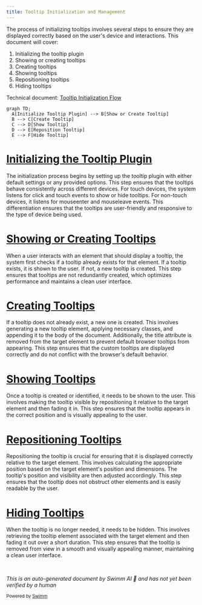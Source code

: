 ```yaml
---
title: Tooltip Initialization and Management
---
```

The process of initializing tooltips involves several steps to ensure they are displayed correctly based on the user's device and interactions. This document will cover:

1. Initializing the tooltip plugin
2. Showing or creating tooltips
3. Creating tooltips
4. Showing tooltips
5. Repositioning tooltips
6. Hiding tooltips

Technical document: <SwmLink doc-title="Tooltip Initialization Flow">[Tooltip Initialization Flow](/.swm/tooltip-initialization-flow.uu3wez4s.sw.md)</SwmLink>

```mermaid
graph TD;
  A[Initialize Tooltip Plugin] --> B[Show or Create Tooltip]
  B --> C[Create Tooltip]
  C --> D[Show Tooltip]
  D --> E[Reposition Tooltip]
  E --> F[Hide Tooltip]
```

# [Initializing the Tooltip Plugin](https://app.swimm.io/repos/Z2l0aHViJTNBJTNBQnJvYWRsZWFmQ29tbWVyY2UtZGVtby1uZXclM0ElM0FTd2ltbS1EZW1v/docs/uu3wez4s#initialization)

The initialization process begins by setting up the tooltip plugin with either default settings or any provided options. This step ensures that the tooltips behave consistently across different devices. For touch devices, the system listens for click and touch events to show or hide tooltips. For non-touch devices, it listens for mouseenter and mouseleave events. This differentiation ensures that the tooltips are user-friendly and responsive to the type of device being used.

# [Showing or Creating Tooltips](https://app.swimm.io/repos/Z2l0aHViJTNBJTNBQnJvYWRsZWFmQ29tbWVyY2UtZGVtby1uZXclM0ElM0FTd2ltbS1EZW1v/docs/uu3wez4s#showing-or-creating-tooltip)

When a user interacts with an element that should display a tooltip, the system first checks if a tooltip already exists for that element. If a tooltip exists, it is shown to the user. If not, a new tooltip is created. This step ensures that tooltips are not redundantly created, which optimizes performance and maintains a clean user interface.

# [Creating Tooltips](https://app.swimm.io/repos/Z2l0aHViJTNBJTNBQnJvYWRsZWFmQ29tbWVyY2UtZGVtby1uZXclM0ElM0FTd2ltbS1EZW1v/docs/uu3wez4s#creating-tooltip)

If a tooltip does not already exist, a new one is created. This involves generating a new tooltip element, applying necessary classes, and appending it to the body of the document. Additionally, the title attribute is removed from the target element to prevent default browser tooltips from appearing. This step ensures that the custom tooltips are displayed correctly and do not conflict with the browser's default behavior.

# [Showing Tooltips](https://app.swimm.io/repos/Z2l0aHViJTNBJTNBQnJvYWRsZWFmQ29tbWVyY2UtZGVtby1uZXclM0ElM0FTd2ltbS1EZW1v/docs/uu3wez4s#showing-tooltip)

Once a tooltip is created or identified, it needs to be shown to the user. This involves making the tooltip visible by repositioning it relative to the target element and then fading it in. This step ensures that the tooltip appears in the correct position and is visually appealing to the user.

# [Repositioning Tooltips](https://app.swimm.io/repos/Z2l0aHViJTNBJTNBQnJvYWRsZWFmQ29tbWVyY2UtZGVtby1uZXclM0ElM0FTd2ltbS1EZW1v/docs/uu3wez4s#repositioning-tooltip)

Repositioning the tooltip is crucial for ensuring that it is displayed correctly relative to the target element. This involves calculating the appropriate position based on the target element's position and dimensions. The tooltip's position and visibility are then adjusted accordingly. This step ensures that the tooltip does not obstruct other elements and is easily readable by the user.

# [Hiding Tooltips](https://app.swimm.io/repos/Z2l0aHViJTNBJTNBQnJvYWRsZWFmQ29tbWVyY2UtZGVtby1uZXclM0ElM0FTd2ltbS1EZW1v/docs/uu3wez4s#hide-function)

When the tooltip is no longer needed, it needs to be hidden. This involves retrieving the tooltip element associated with the target element and then fading it out over a short duration. This step ensures that the tooltip is removed from view in a smooth and visually appealing manner, maintaining a clean user interface.

&nbsp;

*This is an auto-generated document by Swimm AI 🌊 and has not yet been verified by a human*

<SwmMeta version="3.0.0" repo-id="Z2l0aHViJTNBJTNBQnJvYWRsZWFmQ29tbWVyY2UtZGVtby1uZXclM0ElM0FTd2ltbS1EZW1v" repo-name="BroadleafCommerce-demo-new" doc-type="product-flows"><sup>Powered by [Swimm](/)</sup></SwmMeta>
